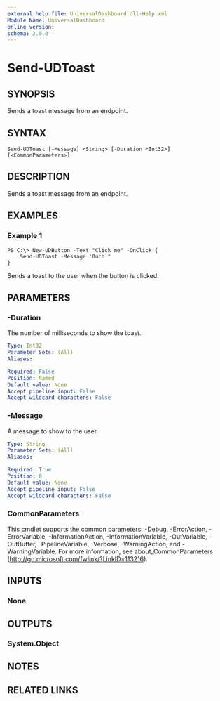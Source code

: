 ```yaml
---
external help file: UniversalDashboard.dll-Help.xml
Module Name: UniversalDashboard
online version: 
schema: 2.0.0
---
```


# Send-UDToast

## SYNOPSIS
Sends a toast message from an endpoint.

## SYNTAX

```
Send-UDToast [-Message] <String> [-Duration <Int32>] [<CommonParameters>]
```

## DESCRIPTION
Sends a toast message from an endpoint.

## EXAMPLES

### Example 1
```
PS C:\> New-UDButton -Text "Click me" -OnClick {
    Send-UDToast -Message 'Ouch!"
}
```

Sends a toast to the user when the button is clicked. 

## PARAMETERS

### -Duration
The number of milliseconds to show the toast.

```yaml
Type: Int32
Parameter Sets: (All)
Aliases: 

Required: False
Position: Named
Default value: None
Accept pipeline input: False
Accept wildcard characters: False
```

### -Message
A message to show to the user. 

```yaml
Type: String
Parameter Sets: (All)
Aliases: 

Required: True
Position: 0
Default value: None
Accept pipeline input: False
Accept wildcard characters: False
```

### CommonParameters
This cmdlet supports the common parameters: -Debug, -ErrorAction, -ErrorVariable, -InformationAction, -InformationVariable, -OutVariable, -OutBuffer, -PipelineVariable, -Verbose, -WarningAction, and -WarningVariable. For more information, see about_CommonParameters (http://go.microsoft.com/fwlink/?LinkID=113216).

## INPUTS

### None

## OUTPUTS

### System.Object

## NOTES

## RELATED LINKS

